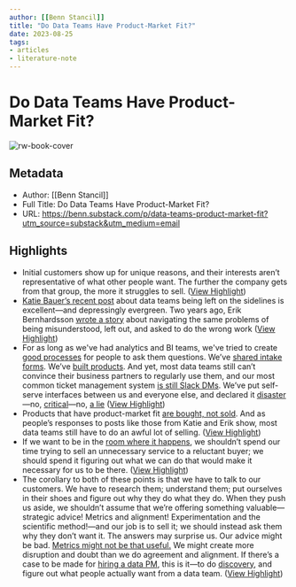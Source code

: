 ```yaml
---
author: [[Benn Stancil]]
title: "Do Data Teams Have Product-Market Fit?"
date: 2023-08-25
tags: 
- articles
- literature-note
---
```

# Do Data Teams Have Product-Market Fit?

![rw-book-cover](https://readwise-assets.s3.amazonaws.com/media/uploaded_book_covers/profile_691412/https3A2F2Fsubstack-post-media.s3.amazonaws.com2Fpub_HspF988.png)

## Metadata
- Author: [[Benn Stancil]]
- Full Title: Do Data Teams Have Product-Market Fit?
- URL: https://benn.substack.com/p/data-teams-product-market-fit?utm_source=substack&utm_medium=email

## Highlights
- Initial customers show up for unique reasons, and their interests aren’t representative of what other people want. The further the company gets from that group, the more it struggles to sell. ([View Highlight](https://read.readwise.io/read/01gqafftwnza9k98wt409syref))
- [Katie Bauer’s recent post](https://wrongbutuseful.substack.com/p/elbows-of-data) about data teams being left on the sidelines is excellent—and depressingly evergreen. Two years ago, Erik Bernhardsson [wrote a story](https://erikbern.com/2021/07/07/the-data-team-a-short-story.html) about navigating the same problems of being misunderstood, left out, and asked to do the wrong work ([View Highlight](https://read.readwise.io/read/01gqafph785fh3qv9qjkc0j3qk))
- For as long as we've had analytics and BI teams, we've tried to create [good processes](https://chartio.com/blog/3-steps-to-prioritizing-data-requests/) for people to ask them questions. We’ve [shared intake forms](https://www.caitlinhudon.com/posts/2020/09/16/data-intake-form). We’ve [built products](https://www.secoda.co/data-ticketing). And yet, most data teams still can’t convince their business partners to regularly use them, and our most common ticket management system [is still Slack DMs](https://twitter.com/imightbemary/status/1614663474113806338). We’ve put self-serve interfaces between us and everyone else, and declared it [disaster](https://www.reddit.com/r/BusinessIntelligence/comments/9zjhm2/how_much_of_a_disaster_has_selfservice_bi_been_in/)—no, [critical](https://www.businesswire.com/news/home/20220112005334/en/New-Report-Finds-Self-Service-Analytics-Are-Critical-to-Empowering-Frontline-Workers-with-Data-Driven-Decisions-and-Autonomy)—no, [a lie](https://www.montecarlodata.com/blog-is-self-service-datas-biggest-lie/) ([View Highlight](https://read.readwise.io/read/01gqafqynzfq0t8ezm95gkrjg5))
- Products that have product-market fit [are bought, not sold](https://a16z.com/2017/02/18/12-things-about-product-market-fit-2/#:~:text=%234%20%E2%80%9CYou%20can,Buck%E2%80%99s.%E2%80%9D%20Marc%20Andreessen). And as people’s responses to posts like those from Katie and Erik show, most data teams still have to do an awful lot of selling. ([View Highlight](https://read.readwise.io/read/01gqafs2bxs3nj2fedjfkcmdkx))
- If we want to be in the [room where it happens](https://www.youtube.com/watch?v=qrkwgEUXyTU), we shouldn’t spend our time trying to sell an unnecessary service to a reluctant buyer; we should spend it figuring out what we can do that would make it necessary for us to be there. ([View Highlight](https://read.readwise.io/read/01gqafvpvw7n9x8s2rpgtf4bk0))
- The corollary to both of these points is that we have to talk to our customers. We have to research them; understand them; put ourselves in their shoes and figure out why they do what they do. When they push us aside, we shouldn’t assume that we’re offering something valuable—strategic advice! Metrics and alignment! Experimentation and the scientific method!—and our job is to sell it; we should instead ask them why they don’t want it.
  The answers may surprise us. Our advice might be bad. [Metrics might not be that useful.](https://commoncog.com/goodharts-law-not-useful/) We might create more disruption and doubt than we do agreement and alignment. If there’s a case to be made for [hiring a data PM](https://twitter.com/imightbemary/status/1614663891501580292), this is it—to do [discovery](https://www.gong.io/blog/what-is-a-discovery-call/), and figure out what people actually want from a data team. ([View Highlight](https://read.readwise.io/read/01gqafy17kp5dd3zrzy5ambcrs))
